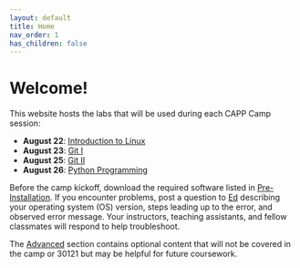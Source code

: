 ```yaml
---
layout: default
title: Home
nav_order: 1
has_children: false
---
```


# Welcome!

This website hosts the labs that will be used during each CAPP Camp session:

- **August 22**: [Introduction to Linux](./s1-linux)
- **August 23**: [Git I](./s2-git-i)
- **August 25**: [Git II](./s3-git-ii)
- **August 26**: [Python Programming](./s4-python)

Before the camp kickoff, download the required software listed in [Pre-Installation](./pre-installation/index.html). If you encounter problems, post a question to [Ed](https://edstem.org/us/courses/24735/discussion/) describing your operating system (OS) version, steps leading up to the error, and observed error message. Your instructors, teaching assistants, and fellow classmates will respond to help troubleshoot.

The [Advanced](./advanced/index.html) section contains optional content that will not be covered in the camp or 30121 but may be helpful for future coursework.